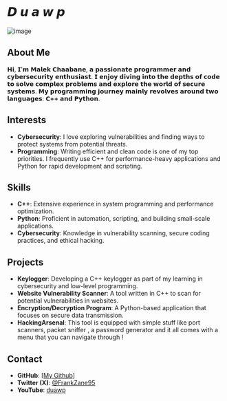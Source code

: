 # 𝘿 𝙪 𝙖 𝙬 𝙥

![image](https://github.com/user-attachments/assets/18cd511b-18ad-4edc-af14-ecdfd7a292ec)

## About Me
𝗛𝗶, 𝗜'𝗺 𝗠𝗮𝗹𝗲𝗸 𝗖𝗵𝗮𝗮𝗯𝗮𝗻𝗲, 𝗮 𝗽𝗮𝘀𝘀𝗶𝗼𝗻𝗮𝘁𝗲 𝗽𝗿𝗼𝗴𝗿𝗮𝗺𝗺𝗲𝗿 𝗮𝗻𝗱 𝗰𝘆𝗯𝗲𝗿𝘀𝗲𝗰𝘂𝗿𝗶𝘁𝘆 𝗲𝗻𝘁𝗵𝘂𝘀𝗶𝗮𝘀𝘁. 𝗜 𝗲𝗻𝗷𝗼𝘆 𝗱𝗶𝘃𝗶𝗻𝗴 𝗶𝗻𝘁𝗼 𝘁𝗵𝗲 𝗱𝗲𝗽𝘁𝗵𝘀 𝗼𝗳 𝗰𝗼𝗱𝗲 𝘁𝗼 𝘀𝗼𝗹𝘃𝗲 𝗰𝗼𝗺𝗽𝗹𝗲𝘅 𝗽𝗿𝗼𝗯𝗹𝗲𝗺𝘀 𝗮𝗻𝗱 𝗲𝘅𝗽𝗹𝗼𝗿𝗲 𝘁𝗵𝗲 𝘄𝗼𝗿𝗹𝗱 𝗼𝗳 𝘀𝗲𝗰𝘂𝗿𝗲 𝘀𝘆𝘀𝘁𝗲𝗺𝘀. 𝗠𝘆 𝗽𝗿𝗼𝗴𝗿𝗮𝗺𝗺𝗶𝗻𝗴 𝗷𝗼𝘂𝗿𝗻𝗲𝘆 𝗺𝗮𝗶𝗻𝗹𝘆 𝗿𝗲𝘃𝗼𝗹𝘃𝗲𝘀 𝗮𝗿𝗼𝘂𝗻𝗱 𝘁𝘄𝗼 𝗹𝗮𝗻𝗴𝘂𝗮𝗴𝗲𝘀: **𝗖++** 𝗮𝗻𝗱 **𝗣𝘆𝘁𝗵𝗼𝗻**.

## Interests
- **Cybersecurity**: I love exploring vulnerabilities and finding ways to protect systems from potential threats.
- **Programming**: Writing efficient and clean code is one of my top priorities. I frequently use C++ for performance-heavy applications and Python for rapid development and scripting.

## Skills
- **C++**: Extensive experience in system programming and performance optimization.
- **Python**: Proficient in automation, scripting, and building small-scale applications.
- **Cybersecurity**: Knowledge in vulnerability scanning, secure coding practices, and ethical hacking.

## Projects
- **Keylogger**: Developing a C++ keylogger as part of my learning in cybersecurity and low-level programming.
- **Website Vulnerability Scanner**: A tool written in C++ to scan for potential vulnerabilities in websites.
- **Encryption/Decryption Program**: A Python-based application that focuses on secure data transmission.
- **HackingArsenal**: This tool is equipped with simple stuff like port scanners, packet sniffer ,  a password generator and it all comes with a menu that you can navigate through !

## Contact
- **GitHub**: [[My Github](https://github.com/duawp)]
- **Twitter (X)**: [@FrankZane95](https://twitter.com/FrankZane95)
- **YouTube**: [duawp](https://www.youtube.com/@duawp)

